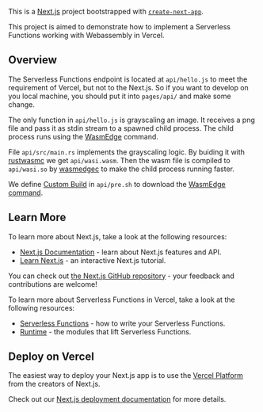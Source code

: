 This is a [Next.js](https://nextjs.org/) project bootstrapped with [`create-next-app`](https://github.com/vercel/next.js/tree/canary/packages/create-next-app).

This project is aimed to demonstrate how to implement a Serverless Functions working with Webassembly in Vercel.

## Overview

The Serverless Functions endpoint is located at `api/hello.js` to meet the requirement of Vercel, but not to the Next.js. So if you want to develop on you local machine, you should put it into `pages/api/` and make some change.

The only function in `api/hello.js` is grayscaling an image. It receives a png file and pass it as stdin stream to a spawned child process. The child process runs using the [WasmEdge](https://github.com/WasmEdge/WasmEdge) command.

File `api/src/main.rs` implements the grayscaling logic. By buiding it with [rustwasmc](https://github.com/second-state/rustwasmc) we get `api/wasi.wasm`. Then the wasm file is compiled to `api/wasi.so` by [wasmedgec](https://github.com/WasmEdge/WasmEdge/releases/tag/0.8.1) to make the child process running faster.

We define [Custom Build](https://vercel.com/docs/runtimes?query=vercel-build#advanced-usage/advanced-node-js-usage/custom-build-step-for-node-js) in `api/pre.sh` to download the [WasmEdge command](https://github.com/WasmEdge/WasmEdge/releases/tag/0.8.1). 

## Learn More

To learn more about Next.js, take a look at the following resources:

- [Next.js Documentation](https://nextjs.org/docs) - learn about Next.js features and API.
- [Learn Next.js](https://nextjs.org/learn) - an interactive Next.js tutorial.

You can check out [the Next.js GitHub repository](https://github.com/vercel/next.js/) - your feedback and contributions are welcome!

To learn more about Serverless Functions in Vercel, take a look at the following resources:

- [Serverless Functions](https://vercel.com/docs/serverless-functions/introduction) - how to write your Serverless Functions.
- [Runtime](https://vercel.com/docs/runtimes) - the modules that lift Serverless Functions.

## Deploy on Vercel

The easiest way to deploy your Next.js app is to use the [Vercel Platform](https://vercel.com/import?utm_medium=default-template&filter=next.js&utm_source=create-next-app&utm_campaign=create-next-app-readme) from the creators of Next.js.

Check out our [Next.js deployment documentation](https://nextjs.org/docs/deployment) for more details.
